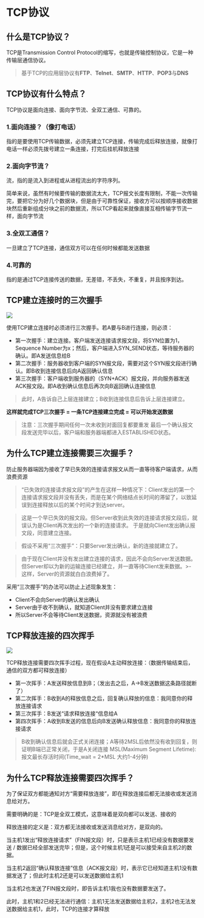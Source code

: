 # TCP协议

## 什么是TCP协议？

TCP是Transmission Control Protocol的缩写，也就是传输控制协议，它是一种传输层通信协议。

> 基于TCP的应用层协议有**FTP**、**Telnet**、**SMTP**、**HTTP**、**POP3**与**DNS**

## TCP协议有什么特点？

TCP协议是面向连接、面向字节流、全双工通信、可靠的。

### 1.面向连接？（像打电话）

指的是要使用TCP传输数据，必须先建立TCP连接，传输完成后释放连接，就像打电话一样必须先拨号建立一条连接，打完后挂机释放连接

### 2.面向字节流？

流，指的是流入到进程或从进程流出的字符序列。

简单来说，虽然有时候要传输的数据流太大，TCP报文长度有限制，不能一次传输完，要把它分为好几个数据块，但是由于可靠性保证，接收方可以按顺序接收数据块然后重新组成分块之前的数据流，所以TCP看起来就像直接互相传输字节流一样，面向字节流

### 3.全双工通信？

一旦建立了TCP连接，通信双方可以在任何时候都能发送数据

### 4.可靠的

指的是通过TCP连接传送的数据，无差错，不丢失，不重复，并且按序到达。

## TCP建立连接时的三次握手

<img src="http://upload-images.jianshu.io/upload_images/944365-ca6e707d5bef40fd.png?imageMogr2/auto-orient/strip%7CimageView2/2/w/1240">

使用TCP建立连接时必须进行三次握手。若A要与B进行连接，则必须：

- 第一次握手：建立连接。客户端发送连接请求报文段，将SYN位置为1，Sequence Number为x；然后，客户端进入SYN_SEND状态，等待服务器的确认。即A发送信息给B
- 第二次握手：服务器收到客户端的SYN报文段，需要对这个SYN报文段进行确认。即B收到连接信息后向A返回确认信息
- 第三次握手：客户端收到服务器的（SYN+ACK）报文段，并向服务器发送ACK报文段。即A收到确认信息后再次向B返回确认连接信息

> 此时，A告诉自己上层连接建立；B收到连接信息后告诉上层连接建立。

**这样就完成TCP三次握手 = 一条TCP连接建立完成 = 可以开始发送数据**

> 注意：三次握手期间任何一次未收到对面回复都要重发
> 最后一个确认报文段发送完毕以后，客户端和服务器端都进入ESTABLISHED状态。

## 为什么TCP建立连接需要三次握手？

防止服务器端因为接收了早已失效的连接请求报文从而一直等待客户端请求，从而浪费资源

> “已失效的连接请求报文段”的产生在这样一种情况下：Client发出的第一个连接请求报文段并没有丢失，而是在某个网络结点长时间的滞留了，以致延误到连接释放以后的某个时间才到达server。

> 这是一个早已失效的报文段。但Server收到此失效的连接请求报文段后，就误认为是Client再次发出的一个新的连接请求。
于是就向Client发出确认报文段，同意建立连接。

> 假设不采用“三次握手”：只要Server发出确认，新的连接就建立了。

> 由于现在Client并没有发出建立连接的请求，因此不会向Server发送数据。
但Server却以为新的运输连接已经建立，并一直等待Client发来数据。>- 这样，Server的资源就白白浪费掉了。

采用“三次握手”的办法可以防止上述现象发生：

- Client不会向Server的确认发出确认
- Server由于收不到确认，就知道Client并没有要求建立连接
- 所以Server不会等待Client发送数据，资源就没有被浪费

## TCP释放连接的四次挥手

<img src="http://upload-images.jianshu.io/upload_images/944365-a59e6fb7b501f1e9.png?imageMogr2/auto-orient/strip%7CimageView2/2/w/1240">

TCP释放连接需要四次挥手过程，现在假设A主动释放连接：（数据传输结束后，通信的双方都可释放连接）

- 第一次挥手：A发送释放信息到B；（发出去之后，A->B发送数据这条路径就断了）
- 第二次挥手：B收到A的释放信息之后，回复确认释放的信息：我同意你的释放连接请求
- 第三次挥手：B发送“请求释放连接“信息给A
- 第四次挥手：A收到B发送的信息后向B发送确认释放信息：我同意你的释放连接请求

> B收到确认信息后就会正式关闭连接；A等待2MSL后依然没有收到回复，则证明B端已正常关闭，于是A关闭连接
> MSL(Maximum Segment Lifetime):报文最长存活时间(Time_wait = 2*MSL 大约1-4分钟)

## 为什么TCP释放连接需要四次挥手？

为了保证双方都能通知对方“需要释放连接”，即在释放连接后都无法接收或发送消息给对方。

需要明确的是：TCP是全双工模式，这意味着是双向都可以发送、接收的

释放连接的定义是：双方都无法接收或发送消息给对方，是双向的。

当主机1发出“释放连接请求”（FIN报文段）时，只是表示主机1已经没有数据要发送 / 数据已经全部发送完毕；但是，这个时候主机1还是可以接受来自主机2的数据。

当主机2返回“确认释放连接”信息（ACK报文段）时，表示它已经知道主机1没有数据发送了；但此时主机2还是可以发送数据给主机1

当主机2也发送了FIN报文段时，即告诉主机1我也没有数据要发送了。

此时，主机1和2已经无法进行通信：主机1无法发送数据给主机2，主机2也无法发送数据给主机1，此时，TCP的连接才算释放








